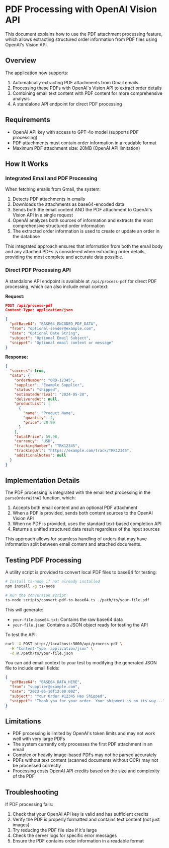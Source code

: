 # PDF Processing with OpenAI Vision API

This document explains how to use the PDF attachment processing feature, which allows extracting structured order information from PDF files using OpenAI's Vision API.

## Overview

The application now supports:

1. Automatically extracting PDF attachments from Gmail emails
2. Processing these PDFs with OpenAI's Vision API to extract order details
3. Combining email text content with PDF content for more comprehensive analysis
4. A standalone API endpoint for direct PDF processing

## Requirements

- OpenAI API key with access to GPT-4o model (supports PDF processing)
- PDF attachments must contain order information in a readable format
- Maximum PDF attachment size: 20MB (OpenAI API limitation)

## How It Works

### Integrated Email and PDF Processing

When fetching emails from Gmail, the system:

1. Detects PDF attachments in emails
2. Downloads the attachments as base64-encoded data
3. Sends both the email content AND the PDF attachment to OpenAI's Vision API in a single request
4. OpenAI analyzes both sources of information and extracts the most comprehensive structured order information
5. The extracted order information is used to create or update an order in the database

This integrated approach ensures that information from both the email body and any attached PDFs is considered when extracting order details, providing the most complete and accurate data possible.

### Direct PDF Processing API

A standalone API endpoint is available at `/api/process-pdf` for direct PDF processing, which can also include email context:

**Request:**
```json
POST /api/process-pdf
Content-Type: application/json

{
  "pdfBase64": "BASE64_ENCODED_PDF_DATA",
  "from": "optional-sender@example.com",
  "date": "Optional Date String",
  "subject": "Optional Email Subject",
  "snippet": "Optional email content or message"
}
```

**Response:**
```json
{
  "success": true,
  "data": {
    "orderNumber": "ORD-12345",
    "supplier": "Example Supplier",
    "status": "shipped",
    "estimatedArrival": "2024-05-20",
    "deliveredAt": null,
    "productList": [
      {
        "name": "Product Name",
        "quantity": 2,
        "price": 29.99
      }
    ],
    "totalPrice": 59.98,
    "currency": "USD",
    "trackingNumber": "TRK12345",
    "trackingUrl": "https://example.com/track/TRK12345",
    "additionalNotes": null
  }
}
```

## Implementation Details

The PDF processing is integrated with the email text processing in the `parseOrderWithAI` function, which:

1. Accepts both email content and an optional PDF attachment
2. When a PDF is provided, sends both content sources to the OpenAI Vision API
3. When no PDF is provided, uses the standard text-based completion API
4. Returns a unified structured data result regardless of the input sources

This approach allows for seamless handling of orders that may have information split between email content and attached documents.

## Testing PDF Processing

A utility script is provided to convert local PDF files to base64 for testing:

```bash
# Install ts-node if not already installed
npm install -g ts-node

# Run the conversion script
ts-node scripts/convert-pdf-to-base64.ts ./path/to/your-file.pdf
```

This will generate:
- `your-file.base64.txt`: Contains the raw base64 data
- `your-file.json`: Contains a JSON object ready for testing the API

To test the API:
```bash
curl -X POST http://localhost:3000/api/process-pdf \
  -H "Content-Type: application/json" \
  -d @./path/to/your-file.json
```

You can add email context to your test by modifying the generated JSON file to include email fields:

```json
{
  "pdfBase64": "BASE64_DATA_HERE",
  "from": "supplier@example.com",
  "date": "2023-05-10T12:00:00Z",
  "subject": "Your Order #12345 Has Shipped",
  "snippet": "Thank you for your order. Your shipment is on its way..."
}
```

## Limitations

- PDF processing is limited by OpenAI's token limits and may not work well with very large PDFs
- The system currently only processes the first PDF attachment in an email
- Complex or heavily image-based PDFs may not be parsed accurately
- PDFs without text content (scanned documents without OCR) may not be processed correctly
- Processing costs OpenAI API credits based on the size and complexity of the PDF

## Troubleshooting

If PDF processing fails:

1. Check that your OpenAI API key is valid and has sufficient credits
2. Verify the PDF is properly formatted and contains text content (not just images)
3. Try reducing the PDF file size if it's large
4. Check the server logs for specific error messages
5. Ensure the PDF contains order information in a readable format 